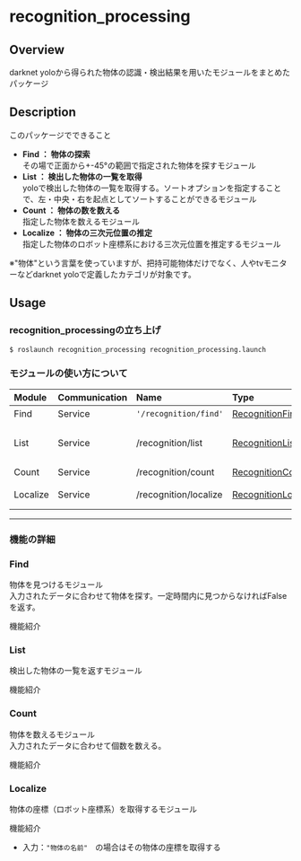 # recognition_processing
## Overview
darknet yoloから得られた物体の認識・検出結果を用いたモジュールをまとめたパッケージ

## Description
このパッケージでできること
- **Find ： 物体の探索**  
    その場で正面から+-45°の範囲で指定された物体を探すモジュール
- **List ： 検出した物体の一覧を取得**    
    yoloで検出した物体の一覧を取得する。ソートオプションを指定することで、左・中央・右を起点としてソートすることができるモジュール
- **Count ： 物体の数を数える**  
    指定した物体を数えるモジュール
- **Localize ： 物体の三次元位置の推定**  
    指定した物体のロボット座標系における三次元位置を推定するモジュール  
  
※"物体"という言葉を使っていますが、把持可能物体だけでなく、人やtvモニターなどdarknet yoloで定義したカテゴリが対象です。

## Usage
### recognition_processingの立ち上げ
```
$ roslaunch recognition_processing recognition_processing.launch
```

### モジュールの使い方について
  |Module|Communication|Name|Type|Request|Result|  
  |:---|:---|:---|:---|:---|:---|  
  |Find|Service|`'/recognition/find'`|[RecognitionFind]()|string型の`target_name`|bool型の`result`|  
  |List|Service|/recognition/list|[RecognitionList]()|string型の`target_name`, happymimi_msgs/StrInt型の`sort_option`|string[]型の`object_list`|
  |Count|Service|/recognition/count|[RecognitionCount]()|string型の`target_name`|int64型の`num`|  
  |Localize|Service|/recognition/localize|[RecognitionLocalize]()|string型の`target_name`|geometry_msgs/Point型の`centroid_point`|  
  
---
### 機能の詳細
### Find
物体を見つけるモジュール  
入力されたデータに合わせて物体を探す。一定時間内に見つからなければFalseを返す。  
  
機能紹介  
  
### List
検出した物体の一覧を返すモジュール  
  
機能紹介  
  
### Count
物体を数えるモジュール  
入力されたデータに合わせて個数を数える。  
  
機能紹介  
  
### Localize
物体の座標（ロボット座標系）を取得するモジュール  
  
機能紹介  
- 入力：`"物体の名前"`　の場合はその物体の座標を取得する
